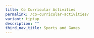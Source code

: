 ```yaml
---
title: Co Curricular Activities
permalink: /co-curricular-activities/
variant: tiptap
description: ""
third_nav_title: Sports and Games
---
```

<p></p>
